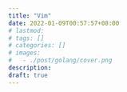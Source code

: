 ```yaml
---
title: "Vim"
date: 2022-01-09T00:57:57+08:00
# lastmod: 
# tags: []
# categories: []
# images:
#   - ./post/golang/cover.png
description:
draft: true
---
```



